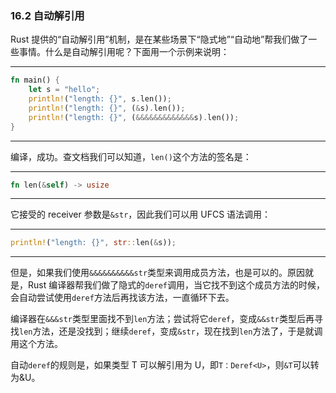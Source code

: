 ### 16.2 自动解引用

Rust 提供的“自动解引用”机制，是在某些场景下“隐式地”“自动地”帮我们做了一些事情。什么是自动解引用呢？下面用一个示例来说明：

---

```rust
fn main() {
    let s = "hello";
    println!("length: {}", s.len());
    println!("length: {}", (&s).len());
    println!("length: {}", (&&&&&&&&&&&&&s).len());
}
```

---

编译，成功。查文档我们可以知道，`len()`这个方法的签名是：

---

```rust
fn len(&self) -> usize
```

---

它接受的 receiver 参数是`&str`，因此我们可以用 UFCS 语法调用：

---

```rust
println!("length: {}", str::len(&s));
```

---

但是，如果我们使用`&&&&&&&&&&str`类型来调用成员方法，也是可以的。原因就是，Rust 编译器帮我们做了隐式的`deref`调用，当它找不到这个成员方法的时候，会自动尝试使用`deref`方法后再找该方法，一直循环下去。

编译器在`&&&str`类型里面找不到`len`方法；尝试将它`deref`，变成`&&str`类型后再寻找`len`方法，还是没找到；继续`deref`，变成`&str`，现在找到`len`方法了，于是就调用这个方法。

自动`deref`的规则是，如果类型 T 可以解引用为 U，即`T：Deref<U>`，则`&T`可以转为&U。
